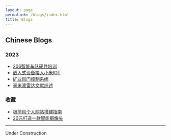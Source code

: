 ```yaml
---
layout: page
permalink: /blogs/index.html
title: Blogs
---
```


## Chinese Blogs

### 2023

- [206智能车队硬件培训](https://jiachenghuang.com//blogs/206yingjian)<br>
- [嵌入式设备接入小米IOT](https://iot.mi.com/fe-op)<br>
- [矿业风门控制系统](https://jiachenghuang.com//blogs/servo)<br>
- [毫米波雷达文献综述](https://jiachenghuang.com//blogs/mmWave)<br>

### 收藏
- [极简风个人网站搭建指南](https://caihanlin.com/blogs/web)<br>
- [20元打造一款智能摄像头](https://www.iching.love/tech/make-a-smart-camera/)<br>

---

Under Construction

